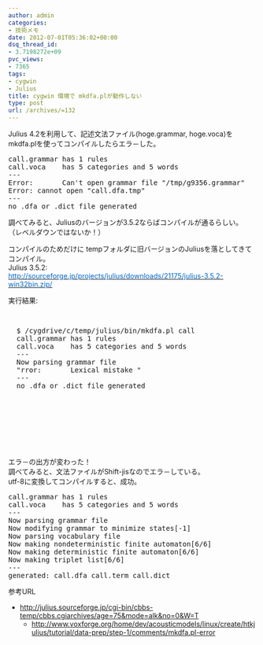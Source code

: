 ```yaml
---
author: admin
categories:
- 技術メモ
date: 2012-07-01T05:36:02+00:00
dsq_thread_id:
- 3.7198272e+09
pvc_views:
- 7365
tags:
- cygwin
- Julius
title: cygwin 環境で mkdfa.plが動作しない
type: post
url: /archives/=132
---
```


Julius 4.2を利用して、記述文法ファイル(hoge.grammar, hoge.voca)を mkdfa.plを使ってコンパイルしたらエラ－した。 

<pre>call.grammar has 1 rules
call.voca    has 5 categories and 5 words
---
Error:       Can't open grammar file "/tmp/g9356.grammar"
Error: cannot open "call.dfa.tmp"
---
no .dfa or .dict file generated
</pre>

調べてみると、Juliusのバージョンが3.5.2ならばコンパイルが通るらしい。  
（レベルダウンではないか！）

コンパイルのためだけに tempフォルダに旧バージョンのJuliusを落としてきてコンパイル。  
Julius 3.5.2:   
[<u><font color="#0066cc">http://sourceforge.jp/projects/julius/downloads/21175/julius-3.5.2-win32bin.zip/</font></u>][1]

実行結果:

<pre><p>
  $ /cygdrive/c/temp/julius/bin/mkdfa.pl call
  call.grammar has 1 rules
  call.voca    has 5 categories and 5 words
  ---
  Now parsing grammar file
  "rror:       Lexical mistake "
  ---
  no .dfa or .dict file generated
  
</p>

<p>
  &nbsp;
</p></pre>

エラ－の出方が変わった！  
調べてみると、文法ファイルがShift-jisなのでエラ－している。  
utf-8に変換してコンパイルすると、成功。

<pre>call.grammar has 1 rules
call.voca    has 5 categories and 5 words
---
Now parsing grammar file
Now modifying grammar to minimize states[-1]
Now parsing vocabulary file
Now making nondeterministic finite automaton[6/6]
Now making deterministic finite automaton[6/6]
Now making triplet list[6/6]
---
generated: call.dfa call.term call.dict
</pre>

参考URL

  * <http://julius.sourceforge.jp/cgi-bin/cbbs-temp/cbbs.cgiarchives/age=75&mode=alk&no=0&W=T> 
      * <http://www.voxforge.org/home/dev/acousticmodels/linux/create/htkjulius/tutorial/data-prep/step-1/comments/mkdfa.pl-error></ul>

 [1]: http://sourceforge.jp/projects/julius/downloads/21175/julius-3.5.2-win32bin.zip/